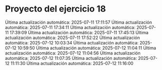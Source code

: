 # Proyecto del ejercicio 18
Última actualización automática: 2025-07-11 17:11:57
Última actualización automática: 2025-07-11 17:34:11
Última actualización automática: 2025-07-11 17:39:09
Última actualización automática: 2025-07-11 17:45:13
Última actualización automática: 2025-07-11 17:52:22
Última actualización automática: 2025-07-12 10:03:34
Última actualización automática: 2025-07-12 10:59:50
Última actualización automática: 2025-07-12 11:04:11
Última actualización automática: 2025-07-12 11:04:56
Última actualización automática: 2025-07-12 11:07:35
Última actualización automática: 2025-07-12 11:11:30
Última actualización automática: 2025-07-12 11:16:00
